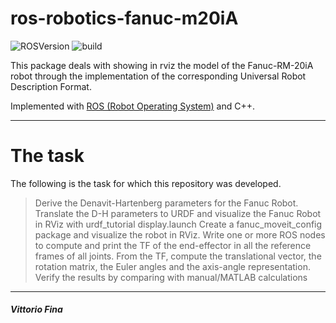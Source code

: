 # ros-robotics-fanuc-m20iA

![ROSVersion](https://img.shields.io/badge/ROS-melodic-blue)
![build](https://img.shields.io/badge/build-passed-success)

This package deals with showing in rviz the model of the Fanuc-RM-20iA robot through the implementation of the corresponding Universal Robot Description Format.

Implemented with [ROS (Robot Operating System)](http://wiki.ros.org/) and C++.  
___
# The task
The following is the task for which this repository was developed.

> Derive the Denavit-Hartenberg parameters for the Fanuc Robot.
> Translate the D-H parameters to URDF and visualize the Fanuc Robot in RViz with urdf_tutorial display.launch
> Create a fanuc_moveit_config package and visualize the robot in RViz.
> Write one or more ROS nodes to compute and print the TF of the end-effector in all the reference frames of all joints. From the TF, compute the translational vector, the rotation matrix, the Euler angles and the axis-angle representation.
> Verify the results by comparing with manual/MATLAB calculations
___

##### Vittorio Fina
